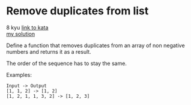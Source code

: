 # Remove duplicates from list
8 kyu
[link to kata](https://www.codewars.com/kata/57a5b0dfcf1fa526bb000118/train/javascript)
<br>
[my solution](./kata.js)

Define a function that removes duplicates from an array of non negative numbers and returns it as a result.

The order of the sequence has to stay the same.

Examples:
```
Input -> Output
[1, 1, 2] -> [1, 2]
[1, 2, 1, 1, 3, 2] -> [1, 2, 3]
```